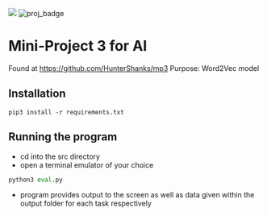 ![](https://img.shields.io/badge/Code-Python-informational?style=flat&logo=python&logoColor=white&color=2bbc8a)
![proj_badge](https://img.shields.io/badge/Project-AI-brightgreen)

# Mini-Project 3 for AI
Found at https://github.com/HunterShanks/mp3
Purpose: Word2Vec model

## Installation
```console
pip3 install -r requirements.txt
```

## Running the program
- cd into the src directory
- open a terminal emulator of your choice

```py
python3 eval.py
```

- program provides output to the screen as well as data given within the output folder for each task respectively
